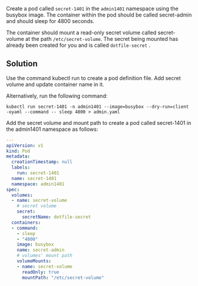 Create a pod called `secret-1401` in the `admin1401` namespace using the busybox image. The container within the pod should be called secret-admin and should sleep for 4800 seconds.

The container should mount a read-only secret volume called secret-volume at the path ```/etc/secret-volume```. The secret being mounted has already been created for you and is called `dotfile-secret` .

## Solution

Use the command kubectl run to create a pod definition file. Add secret volume and update container name in it.

Alternatively, run the following command:
```shell
kubectl run secret-1401 -n admin1401 --image=busybox --dry-run=client -oyaml --command -- sleep 4800 > admin.yaml
```

Add the secret volume and mount path to create a pod called secret-1401 in the admin1401 namespace as follows:
```yaml
---
apiVersion: v1
kind: Pod
metadata:
  creationTimestamp: null
  labels:
    run: secret-1401
  name: secret-1401
  namespace: admin1401
spec:
  volumes:
  - name: secret-volume
    # secret volume
    secret:
      secretName: dotfile-secret
  containers:
  - command:
    - sleep
    - "4800"
    image: busybox
    name: secret-admin
    # volumes' mount path
    volumeMounts:
    - name: secret-volume
      readOnly: true
      mountPath: "/etc/secret-volume"
```